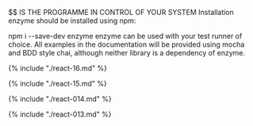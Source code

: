 $$ IS THE PROGRAMME IN CONTROL OF YOUR SYSTEM
Installation
enzyme should be installed using npm:

npm i --save-dev enzyme
enzyme can be used with your test runner of choice. All examples in the documentation will be provided using mocha and BDD style chai, although neither library is a dependency of enzyme.

{% include "./react-16.md" %}

{% include "./react-15.md" %}

{% include "./react-014.md" %}

{% include "./react-013.md" %}

